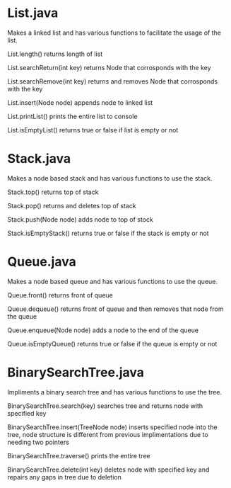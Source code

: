 # List.java
Makes a linked list and has various functions to facilitate the usage of the list.

List.length()
  returns length of list
  
List.searchReturn(int key)
  returns Node that corrosponds with the key
  
List.searchRemove(int key)
  returns and removes Node that corrosponds with the key
  
List.insert(Node node)
  appends node to linked list
  
List.printList()
  prints the entire list to console
  
List.isEmptyList()
  returns true or false if list is empty or not

# Stack.java
Makes a node based stack and has various functions to use the stack.

Stack.top()
  returns top of stack
  
Stack.pop()
  returns and deletes top of stack
  
Stack.push(Node node)
  adds node to top of stock
  
Stack.isEmptyStack()
  returns true or false if the stack is empty or not
  
# Queue.java
Makes a node based queue and has various functions to use the queue.

Queue.front()
  returns front of queue
  
Queue.dequeue()
  returns front of queue and then removes that node from the queue
  
Queue.enqueue(Node node)
  adds a node to the end of the queue
  
Queue.isEmptyQueue()
  returns true or false if the queue is empty or not
  
# BinarySearchTree.java
Impliments a binary search tree and has various functions to use the tree.

BinarySearchTree.search(key)
  searches tree and returns node with specified key
  
BinarySearchTree.insert(TreeNode node)
  inserts specified node into the tree, node structure is different from previous implimentations due to needing two pointers
  
BinarySearchTree.traverse()
  prints the entire tree
  
BinarySearchTree.delete(int key)
  deletes node with specified key and repairs any gaps in tree due to deletion
